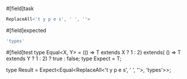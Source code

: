 #[field]task
```ts
ReplaceAll<'t y p e s', ' ', ''>
```

#[field]expected
```ts
'types'
```

#[field]test
type Equal<X, Y> = (<T>() => T extends X ? 1 : 2) extends(
    <T>() => T extends Y ? 1 : 2) ? true : false;
type Expect<T extends true> = T;

type Result = Expect<Equal<ReplaceAll<'t y p e s', ' ', ''>, 'types'>>;